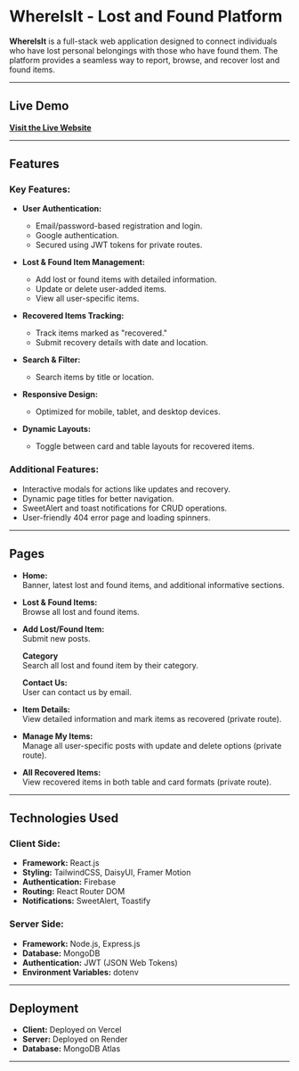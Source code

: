 # **WhereIsIt - Lost and Found Platform**  

**WhereIsIt** is a full-stack web application designed to connect individuals who have lost personal belongings with those who have found them. The platform provides a seamless way to report, browse, and recover lost and found items.  

---

## **Live Demo**  

[**Visit the Live Website**](https://where-is-it-jet.vercel.app/)  

---

## **Features**  

### **Key Features:**  

- **User Authentication:**  
  - Email/password-based registration and login.  
  - Google authentication.  
  - Secured using JWT tokens for private routes.  

- **Lost & Found Item Management:**  
  - Add lost or found items with detailed information.  
  - Update or delete user-added items.  
  - View all user-specific items.  

- **Recovered Items Tracking:**  
  - Track items marked as "recovered."  
  - Submit recovery details with date and location.  

- **Search & Filter:**  
  - Search items by title or location.  

- **Responsive Design:**  
  - Optimized for mobile, tablet, and desktop devices.  

- **Dynamic Layouts:**  
  - Toggle between card and table layouts for recovered items.  

### **Additional Features:**  

- Interactive modals for actions like updates and recovery.  
- Dynamic page titles for better navigation.  
- SweetAlert and toast notifications for CRUD operations.  
- User-friendly 404 error page and loading spinners.  

---

## **Pages**  

- **Home:**  
  Banner, latest lost and found items, and additional informative sections.  

- **Lost & Found Items:**  
  Browse all lost and found items.  

- **Add Lost/Found Item:**  
  Submit new posts.  

   **Category**  
  Search all lost and found item by their category.

   **Contact Us:**  
  User can contact us by email.  

- **Item Details:**  
  View detailed information and mark items as recovered (private route).  

- **Manage My Items:**  
  Manage all user-specific posts with update and delete options (private route).  

- **All Recovered Items:**  
  View recovered items in both table and card formats (private route).  

---

## **Technologies Used**  

### **Client Side:**  
- **Framework:** React.js  
- **Styling:** TailwindCSS, DaisyUI, Framer Motion  
- **Authentication:** Firebase  
- **Routing:** React Router DOM  
- **Notifications:** SweetAlert, Toastify  

### **Server Side:**  
- **Framework:** Node.js, Express.js  
- **Database:** MongoDB  
- **Authentication:** JWT (JSON Web Tokens)  
- **Environment Variables:** dotenv  

---

## **Deployment**  

- **Client:** Deployed on Vercel  
- **Server:** Deployed on Render  
- **Database:** MongoDB Atlas  

---

